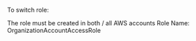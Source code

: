 To switch role:

The role must be created in both / all AWS accounts
Role Name: OrganizationAccountAccessRole


